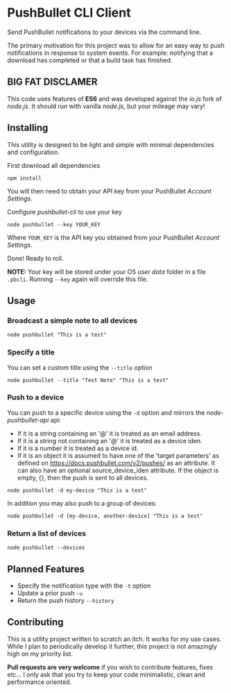 # PushBullet CLI Client

Send PushBullet notifications to your devices via the command line.

The primary motivation for this project was to allow for an easy way to push notifications in response to system events.
For example: notifying that a download has completed or that a build task has finished.

## BIG FAT DISCLAMER

This code uses features of **ES6** and was developed against the _io.js_ fork of _node.js_.
It should run with vanilla _node.js_, but your mileage may vary!

## Installing

This utility is designed to be light and simple with minimal dependencies and configuration.

First download all dependencies

```
npm install
```

You will then need to obtain your API key from your PushBullet _Account Settings_.

Configure _pushbullet-cli_ to use your key

```
node pushbullet --key YOUR_KEY
```

Where `YOUR_KEY` is the API key you obtained from your PushBullet _Account Settings_.

Done! Ready to roll.

**NOTE:** Your key will be stored under your OS _user data_ folder in a file `.pbcli`. Running `--key` again will override this file.

## Usage

### Broadcast a simple note to all devices

```
node pushbullet "This is a test"
```

### Specify a title

You can set a custom title using the `--title` option

```
node pushbullet --title "Test Note" "This is a test"
```

### Push to a device

You can push to a specific device using the `-d` option and mirrors the _node-pushbullet-api_ api:

* If it is a string containing an '@' it is treated as an email address.
* If it is a string not containing an '@' it is treated as a device iden.
* If it is a number it is treated as a device id.
* If it is an object it is assumed to have one of the 'target parameters' as defined on https://docs.pushbullet.com/v2/pushes/ as an attribute. It can also have an optional source_device_iden attribute. If the object is empty, {}, then the push is sent to all devices.

```
node pushbullet -d my-device "This is a test"
```

In addition you may also push to a group of devices:

```
node pushbullet -d [my-device, another-device] "This is a test"
```

### Return a list of devices

```
node pushbullet --devices
```

## Planned Features

* Specify the notification type with the `-t` option
* Update a prior push `-u`
* Return the push history `--history`

## Contributing

This is a utility project written to scratch an itch. It works for my use cases. While I plan to periodically develop it further, this project is not amazingly high on my priority list.

**Pull requests are very welcome** if you wish to contribute features, fixes etc... I only ask that you try to keep your code minimalistic, clean and performance oriented.